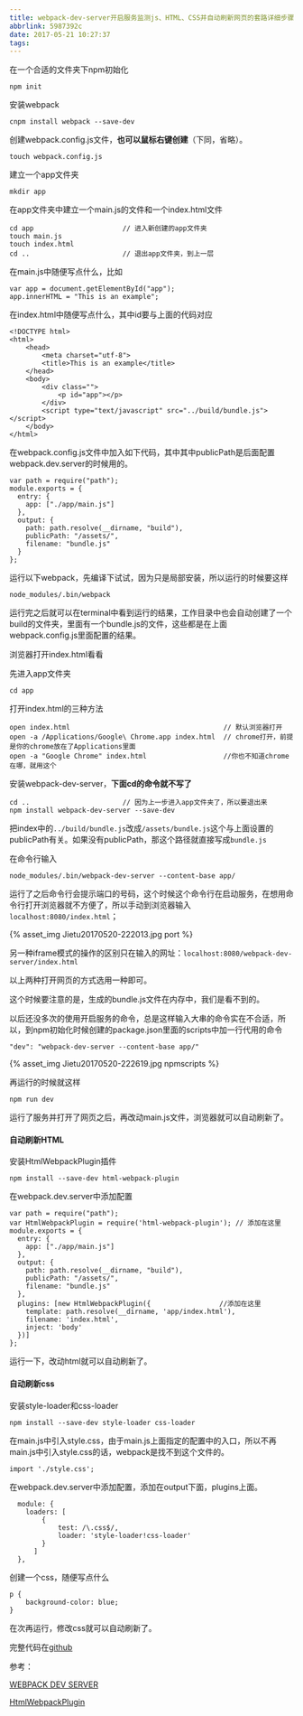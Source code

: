 ```yaml
---
title: webpack-dev-server开启服务监测js、HTML、CSS并自动刷新网页的套路详细步骤并附代码
abbrlink: 5987392c
date: 2017-05-21 10:27:37
tags:
---
```

在一个合适的文件夹下npm初始化

~~~
npm init
~~~
安装webpack

~~~
cnpm install webpack --save-dev
~~~

创建webpack.config.js文件，**也可以鼠标右键创建**（下同，省略）。

~~~
touch webpack.config.js
~~~

建立一个app文件夹

~~~
mkdir app
~~~

在app文件夹中建立一个main.js的文件和一个index.html文件

~~~
cd app            			// 进入新创建的app文件夹
touch main.js
touch index.html
cd ..						// 退出app文件夹，到上一层
~~~



在main.js中随便写点什么，比如

~~~
var app = document.getElementById("app");
app.innerHTML = "This is an example";
~~~



在index.html中随便写点什么，其中id要与上面的代码对应

~~~
<!DOCTYPE html>
<html>
    <head>
        <meta charset="utf-8">
        <title>This is an example</title>
    </head>
    <body>
        <div class="">
            <p id="app"></p>
        </div>
        <script type="text/javascript" src="../build/bundle.js"></script>
    </body>
</html>
~~~

在webpack.config.js文件中加入如下代码，其中其中publicPath是后面配置webpack.dev.server的时候用的。

~~~
var path = require("path");
module.exports = {
  entry: {
    app: ["./app/main.js"]
  },
  output: {
    path: path.resolve(__dirname, "build"),
    publicPath: "/assets/",
    filename: "bundle.js"
  }
};
~~~

运行以下webpack，先编译下试试，因为只是局部安装，所以运行的时候要这样

~~~
node_modules/.bin/webpack
~~~

运行完之后就可以在terminal中看到运行的结果，工作目录中也会自动创建了一个build的文件夹，里面有一个bundle.js的文件，这些都是在上面webpack.config.js里面配置的结果。

浏览器打开index.html看看

先进入app文件夹

~~~
cd app
~~~

打开index.html的三种方法

~~~
open index.html										 // 默认浏览器打开
open -a /Applications/Google\ Chrome.app index.html  // chrome打开，前提是你的chrome放在了Applications里面
open -a "Google Chrome" index.html 					 //你也不知道chrome在哪，就用这个
~~~



安装webpack-dev-server，**下面cd的命令就不写了**

~~~
cd ..						// 因为上一步进入app文件夹了，所以要退出来
npm install webpack-dev-server --save-dev
~~~

把index中的`../build/bundle.js`改成`/assets/bundle.js`这个与上面设置的publicPath有关。如果没有publicPath，那这个路径就直接写成`bundle.js`

在命令行输入

~~~
node_modules/.bin/webpack-dev-server --content-base app/
~~~



运行了之后命令行会提示端口的号码，这个时候这个命令行在启动服务，在想用命令行打开浏览器就不方便了，所以手动到浏览器输入`localhost:8080/index.html`；

{% asset_img Jietu20170520-222013.jpg port %}

另一种iframe模式的操作的区别只在输入的网址：`localhost:8080/webpack-dev-server/index.html`

以上两种打开网页的方式选用一种即可。

这个时候要注意的是，生成的bundle.js文件在内存中，我们是看不到的。

以后还没多次的使用开启服务的命令，总是这样输入大串的命令实在不合适，所以，到npm初始化时候创建的package.json里面的scripts中加一行代用的命令

~~~
"dev": "webpack-dev-server --content-base app/"
~~~

{% asset_img Jietu20170520-222619.jpg npmscripts %}

再运行的时候就这样

~~~
npm run dev
~~~

运行了服务并打开了网页之后，再改动main.js文件，浏览器就可以自动刷新了。

#### 自动刷新HTML

安装HtmlWebpackPlugin插件

~~~
npm install --save-dev html-webpack-plugin
~~~



在webpack.dev.server中添加配置

~~~
var path = require("path");
var HtmlWebpackPlugin = require('html-webpack-plugin'); // 添加在这里
module.exports = {
  entry: {
    app: ["./app/main.js"]
  },
  output: {
    path: path.resolve(__dirname, "build"),
    publicPath: "/assets/",
    filename: "bundle.js"
  },
  plugins: [new HtmlWebpackPlugin({					//添加在这里
    template: path.resolve(__dirname, 'app/index.html'),
    filename: 'index.html',
    inject: 'body'
  })]
};
~~~



运行一下，改动html就可以自动刷新了。

#### 自动刷新css

安装style-loader和css-loader

~~~
npm install --save-dev style-loader css-loader
~~~

在main.js中引入style.css，由于main.js上面指定的配置中的入口，所以不再main.js中引入style.css的话，webpack是找不到这个文件的。

~~~
import './style.css';
~~~

在webpack.dev.server中添加配置，添加在output下面，plugins上面。

~~~
  module: {
    loaders: [
        {
            test: /\.css$/,
            loader: 'style-loader!css-loader'
        }
      ]
  },
~~~

创建一个css，随便写点什么

~~~
p {
    background-color: blue;
}
~~~

在次再运行，修改css就可以自动刷新了。



完整代码在[github](https://github.com/zhuanyongxigua/routine.git)

参考：

[WEBPACK DEV SERVER](https://webpack.github.io/docs/webpack-dev-server.html)

[HtmlWebpackPlugin](https://webpack.js.org/plugins/html-webpack-plugin/)
